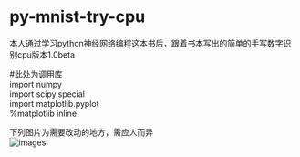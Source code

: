 # py-mnist-try-cpu
本人通过学习python神经网络编程这本书后，跟着书本写出的简单的手写数字识别cpu版本1.0beta

#此处为调用库  
import numpy  
import scipy.special  
import matplotlib.pyplot  
%matplotlib inline  


下列图片为需要改动的地方，需应人而异  
![images](https://github.com/leiaoduosanyue/py-mnist-try-cpu/blob/main/pictures/test-mnist.png)
